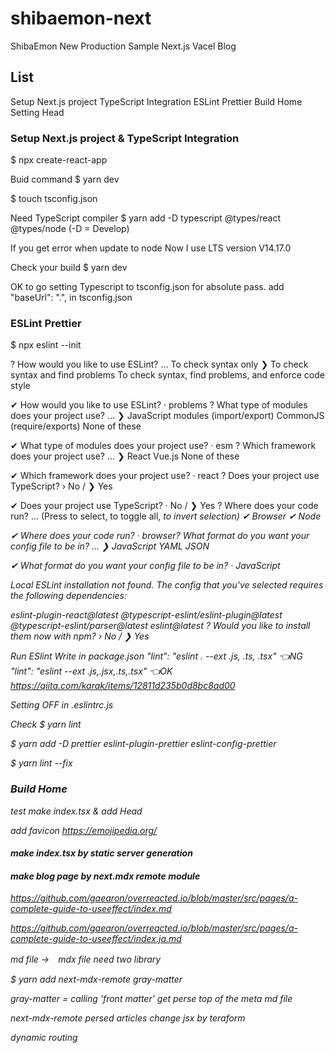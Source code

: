# shibaemon-next

ShibaEmon New Production Sample
Next.js Vacel Blog

## List
Setup Next.js project
TypeScript Integration
ESLint Prettier
Build Home
Setting Head

### Setup Next.js project & TypeScript Integration
$ npx create-react-app

Buid command
$ yarn dev

$ touch tsconfig.json

Need TypeScript compiler
$ yarn add -D typescript @types/react @types/node
(-D = Develop)

If you get error when update to node 
Now I use LTS version V14.17.0

Check your build
$ yarn dev

OK to go
setting Typescript to tsconfig.json for absolute pass.
add "baseUrl": ".", in tsconfig.json

### ESLint Prettier

$ npx eslint --init


? How would you like to use ESLint? … 
  To check syntax only
❯ To check syntax and find problems
  To check syntax, find problems, and enforce code style

  ✔ How would you like to use ESLint? · problems
? What type of modules does your project use? … 
❯ JavaScript modules (import/export)
  CommonJS (require/exports)  None of these

  ✔ What type of modules does your project use? · esm
? Which framework does your project use? … 
❯ React
  Vue.js
  None of these

  ✔ Which framework does your project use? · react
? Does your project use TypeScript? › No / ❯ Yes

✔ Does your project use TypeScript? · No / ❯ Yes
? Where does your code run? …  (Press <space> to select, <a> to toggle all, <i> to invert selection)
✔ Browser
✔ Node

✔ Where does your code run? · browser? What format do you want your config file to be in? … 
❯ JavaScript
  YAML
  JSON

  ✔ What format do you want your config file to be in? · JavaScript

Local ESLint installation not found.
The config that you've selected requires the following dependencies:

eslint-plugin-react@latest @typescript-eslint/eslint-plugin@latest @typescript-eslint/parser@latest eslint@latest
? Would you like to install them now with npm? › No / ❯ Yes

Run ESlint
Write in package.json
"lint": "eslint . --ext .js, .ts, .tsx" 👈NG
"lint": "eslint --ext .js,.jsx,.ts,.tsx" 👈OK
https://qiita.com/karak/items/12811d235b0d8bc8ad00

Setting OFF in .eslintrc.js

Check $ yarn lint

$ yarn add -D prettier eslint-plugin-prettier eslint-config-prettier

$ yarn lint --fix

### Build Home

test make index.tsx & add Head

add favicon
https://emojipedia.org/

#### make index.tsx by static server generation
#### make blog page by next.mdx remote module

https://github.com/gaearon/overreacted.io/blob/master/src/pages/a-complete-guide-to-useeffect/index.md

https://github.com/gaearon/overreacted.io/blob/master/src/pages/a-complete-guide-to-useeffect/index.ja.md

md file →　mdx file
need two library

$ yarn add next-mdx-remote gray-matter

gray-matter = calling 'front matter'
get perse top of the meta md file 

next-mdx-remote 
persed articles change jsx
by teraform

dynamic routing
